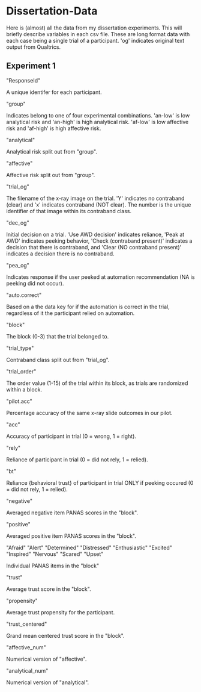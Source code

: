 # Dissertation-Data
Here is (almost) all the data from my dissertation experiments. This will briefly describe variables in each csv file. These are long format data with each case being a single trial of a participant. 'og' indicates original text output from Qualtrics.

## Experiment 1

"ResponseId"     

A unique identifer for each participant.

"group"          

Indicates belong to one of four experimental combinations. 'an-low' is low analytical risk and 'an-high' is high analytical risk. 'af-low' is low affective risk and 'af-high' is high affective risk.

"analytical"     

Analytical risk split out from "group".

"affective"      

Affective risk split out from "group".

"trial_og"      

The filename of the x-ray image on the trial. 'Y' indicates no contraband (clear) and 'x' indicates contraband (NOT clear). The number is the unique identifier of that image within its contraband class.

"dec_og"         

Initial decision on a trial. 'Use AWD decision' indicates reliance, 'Peak at AWD' indicates peeking behavior, 'Check (contraband present)' indicates a decision that there is contraband, and 'Clear (NO contraband present)' indicates a decision there is no contraband.

"pea_og"  

Indicates response if the user peeked at automation recommendation (NA is peeking did not occur).


"auto.correct"   

Based on a the data key for if the automation is correct in the trial, regardless of it the participant relied on automation.

"block"          

The block (0-3) that the trial belonged to.

"trial_type"    

Contraband class split out from "trial_og".

"trial_order"    

The order value (1-15) of the trial within its block, as trials are randomized within a block.

"pilot.acc"      

Percentage accuracy of the same x-ray slide outcomes in our pilot.

"acc"       

Accuracy of participant in trial (0 = wrong, 1 = right).

"rely"  

Reliance of participant in trial (0 = did not rely, 1 = relied).

"bt"       

Reliance {behavioral trust} of participant in trial ONLY if peeking occured (0 = did not rely, 1 = relied).

"negative"  

Averaged negative item PANAS scores in the "block".

"positive"       

Averaged positive item PANAS scores in the "block".


"Afraid"         "Alert"          "Determined"    "Distressed"     "Enthusiastic"   "Excited"        "Inspired"       "Nervous"       "Scared"         "Upset"          

Individual PANAS items in the "block"

"trust"         

Average trust score in the "block".

"propensity"     

Average trust propensity for the participant.

"trust_centered"

Grand mean centered trust score in the "block".

"affective_num"  

Numerical version of "affective".

"analytical_num"

Numerical version of "analytical".
